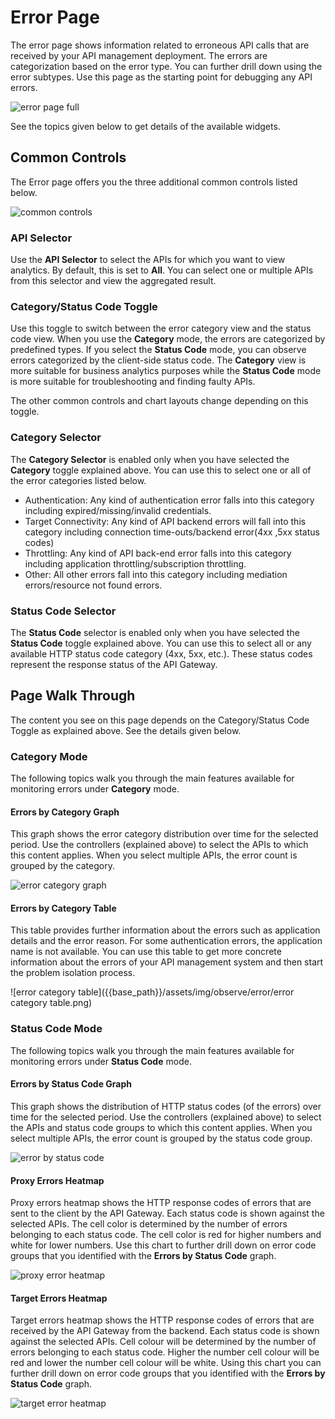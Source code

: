 # Error Page

The error page shows information related to erroneous API calls that are received by your API management deployment. The errors are categorization based on the error type. You can further drill down using the error subtypes. Use this page as the starting point for debugging any API errors. 

![error page full]({{base_path}}/assets/img/observe/error/error-page-full.png)

See the topics given below to get details of the available widgets.

## Common Controls

The Error page offers you the three additional common controls listed below.

![common controls]({{base_path}}/assets/img/observe/error/common-controls.png)

### API Selector
Use the **API Selector** to select the APIs for which you want to view analytics. By default, this is set to **All**. You can select one or multiple APIs from this selector and view the aggregated result.

### Category/Status Code Toggle
Use this toggle to switch between the error category view and the status code view. When you use the **Category** mode, the errors are categorized by predefined types. 
If you select the **Status Code** mode, you can observe errors categorized by the client-side status code. The **Category** view is more suitable for business analytics purposes while the **Status Code** mode is more suitable for troubleshooting and finding faulty APIs. 

The other common controls and chart layouts change depending on this toggle. 

### Category Selector
The **Category Selector** is enabled only when you have selected the **Category** toggle explained above. You can use this to select one or all of the error categories listed below.
- Authentication: Any kind of authentication error falls into this category including expired/missing/invalid credentials.
- Target Connectivity: Any kind of API backend errors will fall into this category including connection time-outs/backend error(4xx ,5xx status codes)
- Throttling: Any kind of API back-end error falls into this category including application throttling/subscription throttling.
- Other: All other errors fall into this category including mediation errors/resource not found errors.

### Status Code Selector
The **Status Code** selector is enabled only when you have selected the **Status Code** toggle explained above. You can use this to select all or any available HTTP status code category (4xx, 5xx, etc.). These status codes represent the response status of the API Gateway.

## Page Walk Through
The content you see on this page depends on the Category/Status Code Toggle as explained above. See the details given below.

### Category Mode
The following topics walk you through the main features available for monitoring errors under **Category** mode.

#### Errors by Category Graph
This graph shows the error category distribution over time for the selected period. Use the controllers (explained above) to select the APIs to which this content applies.
When you select multiple APIs, the error count is grouped by the category.

![error category graph]({{base_path}}/assets/img/observe/error/error-category-graph.png)
#### Errors by Category Table   
This table provides further information about the errors such as application details and the error reason. For some authentication errors, the application name is not available.
You can use this table to get more concrete information about the errors of your API management system and then start the problem isolation process.

![error category table]({{base_path}}/assets/img/observe/error/error category table.png)
### Status Code Mode
The following topics walk you through the main features available for monitoring errors under **Status Code** mode.

#### Errors by Status Code Graph
This graph shows the distribution of HTTP status codes (of the errors) over time for the selected period. Use the controllers (explained above) to select the APIs and status code groups to which this content applies.
When you select multiple APIs, the error count is grouped by the status code group.

![error by status code]({{base_path}}/assets/img/observe/error/error-by-status-code.png)
#### Proxy Errors Heatmap
Proxy errors heatmap shows the HTTP response codes of errors that are sent to the client by the API Gateway. Each status code is shown against the selected APIs.
The cell color is determined by the number of errors belonging to each status code. The cell color is red for higher numbers and white for lower numbers.
Use this chart to further drill down on error code groups that you identified with the **Errors by Status Code** graph.

![proxy error heatmap]({{base_path}}/assets/img/observe/error/proxy-error-heatmap.png)
#### Target Errors Heatmap
Target errors heatmap shows the HTTP response codes of errors that are received by the API Gateway from the backend. Each status code is shown against the selected APIs.
Cell colour will be determined by the number of errors belonging to each status code. Higher the number cell colour will be red and lower the number cell colour will be white.
Using this chart you can further drill down on error code groups that you identified with the **Errors by Status Code** graph.

![target error heatmap]({{base_path}}/assets/img/observe/error/target-error-heatmap.png)
